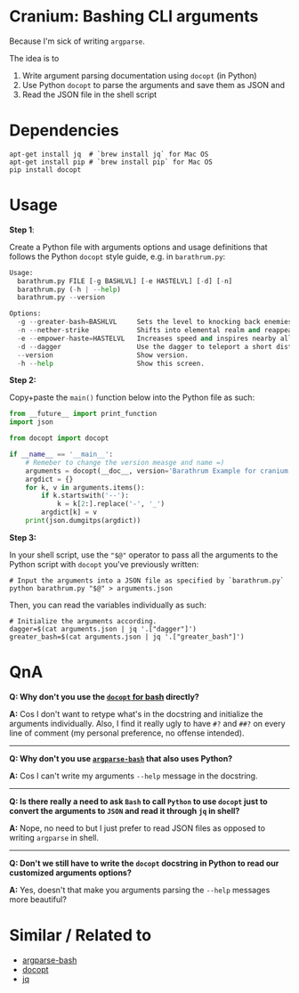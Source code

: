 # Cranium: Bashing CLI arguments

Because I'm sick of writing `argparse`.

The idea is to

 1. Write argument parsing documentation using `docopt` (in Python)
 2. Use Python `docopt` to parse the arguments and save them as JSON and
 3. Read the JSON file in the shell script


Dependencies
====

```
apt-get install jq  # `brew install jq` for Mac OS
apt-get install pip # `brew install pip` for Mac OS
pip install docopt
```

Usage
====

**Step 1**:

Create a Python file with arguments options and usage definitions that
follows the Python `docopt` style guide, e.g. in `barathrum.py`:

```python
Usage:
  barathrum.py FILE [-g BASHLVL] [-e HASTELVL] [-d] [-n]
  barathrum.py (-h | --help)
  barathrum.py --version

Options:
  -g --greater-bash=BASHLVL     Sets the level to knocking back enemies [default: 0].
  -n --nether-strike            Shifts into elemental realm and reappearing up close to the enemies.
  -e --empower-haste=HASTELVL   Increases speed and inspires nearby allies to keep up the pace [default: 1].
  -d --dagger                   Use the dagger to teleport a short distant.
  --version                     Show version.
  -h --help                     Show this screen.
```

**Step 2:**

Copy+paste the `main()` function below into the Python file as such:


```python
from __future__ import print_function
import json

from docopt import docopt

if __name__ == '__main__':
    # Remeber to change the version measge and name =)
    arguments = docopt(__doc__, version='Barathrum Example for cranium.sh - version 0.0.1')
    argdict = {}
    for k, v in arguments.items():
        if k.startswith('--'):
            k = k[2:].replace('-', '_')
        argdict[k] = v
    print(json.dumgitps(argdict))
```

**Step 3:**

In your shell script, use the `"$@"` operator to pass all the arguments to the
Python script with `docopt` you've previously written:

```shell
# Input the arguments into a JSON file as specified by `barathrum.py`
python barathrum.py "$@" > arguments.json
```

Then, you can read the variables individually as such:

```shell
# Initialize the arguments according.
dagger=$(cat arguments.json | jq '.["dagger"]')
greater_bash=$(cat arguments.json | jq '.["greater_bash"]')
```


QnA
====

**Q: Why don't you use the [`docopt` for bash](https://github.com/docopt/docopts) directly?**

**A:** Cos I don't want to retype what's in the docstring and initialize the arguments individually. Also, I find it really ugly to have `#?` and `##?` on every line of comment (my personal preference, no offense intended).

----

**Q: Why don't you use [`argparse-bash`](https://github.com/nhoffman/argparse-bash) that also uses Python?**

**A:** Cos I can't write my arguments `--help` message in the docstring.

----

**Q: Is there really a need to ask `Bash` to call `Python` to use `docopt` just to convert the arguments to `JSON` and read it through `jq` in shell?**

**A:** Nope, no need to but I just prefer to read JSON files as opposed to writing `argparse` in shell.


----

**Q: Don't we still have to write the `docopt` docstring in Python to read our customized arguments options?**

**A:** Yes, doesn't that make you arguments parsing the `--help` messages more beautiful?


Similar / Related to
====

 - [argparse-bash](https://github.com/nhoffman/argparse-bash)
 - [docopt](http://docopt.org)
 - [jq](https://stedolan.github.io/jq)

